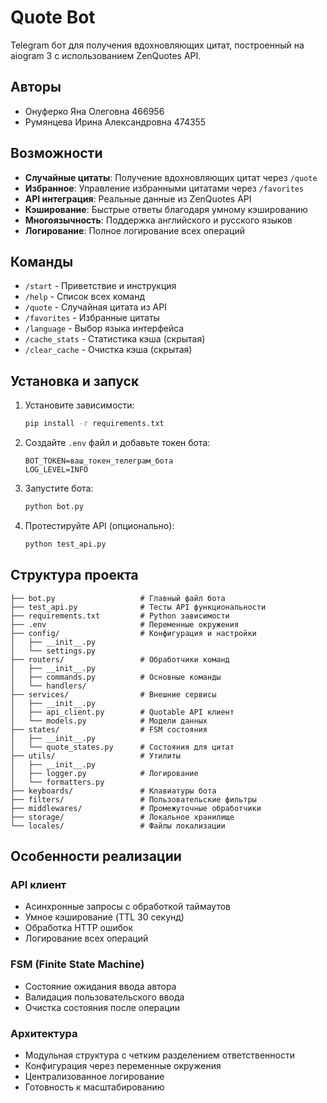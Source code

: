 # Quote Bot

Telegram бот для получения вдохновляющих цитат, построенный на aiogram 3 с использованием ZenQuotes API.

## Авторы

- Онуферко Яна Олеговна 466956
- Румянцева Ирина Александровна 474355

## Возможности

- **Случайные цитаты**: Получение вдохновляющих цитат через `/quote`
- **Избранное**: Управление избранными цитатами через `/favorites`
- **API интеграция**: Реальные данные из ZenQuotes API
- **Кэширование**: Быстрые ответы благодаря умному кэшированию
- **Многоязычность**: Поддержка английского и русского языков
- **Логирование**: Полное логирование всех операций

## Команды

- `/start` - Приветствие и инструкция
- `/help` - Список всех команд
- `/quote` - Случайная цитата из API
- `/favorites` - Избранные цитаты
- `/language` - Выбор языка интерфейса
- `/cache_stats` - Статистика кэша (скрытая)
- `/clear_cache` - Очистка кэша (скрытая)

## Установка и запуск

1. Установите зависимости:
   ```bash
   pip install -r requirements.txt
   ```

2. Создайте `.env` файл и добавьте токен бота:
   ```
   BOT_TOKEN=ваш_токен_телеграм_бота
   LOG_LEVEL=INFO
   ```

3. Запустите бота:
   ```bash
   python bot.py
   ```

4. Протестируйте API (опционально):
   ```bash
   python test_api.py
   ```

## Структура проекта

```
├── bot.py                   # Главный файл бота
├── test_api.py              # Тесты API функциональности  
├── requirements.txt         # Python зависимости
├── .env                     # Переменные окружения
├── config/                  # Конфигурация и настройки
│   ├── __init__.py
│   └── settings.py
├── routers/                 # Обработчики команд
│   ├── __init__.py
│   ├── commands.py          # Основные команды
│   └── handlers/
├── services/                # Внешние сервисы
│   ├── __init__.py
│   ├── api_client.py        # Quotable API клиент
│   └── models.py            # Модели данных
├── states/                  # FSM состояния
│   ├── __init__.py
│   └── quote_states.py      # Состояния для цитат
├── utils/                   # Утилиты
│   ├── __init__.py
│   ├── logger.py            # Логирование
│   └── formatters.py
├── keyboards/               # Клавиатуры бота
├── filters/                 # Пользовательские фильтры
├── middlewares/             # Промежуточные обработчики
├── storage/                 # Локальное хранилище
└── locales/                 # Файлы локализации
```


## Особенности реализации

### API клиент
- Асинхронные запросы с обработкой таймаутов
- Умное кэширование (TTL 30 секунд)
- Обработка HTTP ошибок
- Логирование всех операций

### FSM (Finite State Machine)
- Состояние ожидания ввода автора
- Валидация пользовательского ввода
- Очистка состояния после операции

### Архитектура
- Модульная структура с четким разделением ответственности
- Конфигурация через переменные окружения
- Централизованное логирование
- Готовность к масштабированию
